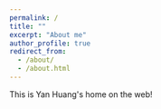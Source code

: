 ```yaml
---
permalink: /
title: ""
excerpt: "About me"
author_profile: true
redirect_from: 
  - /about/
  - /about.html
---
```


This is Yan Huang's home on the web!
